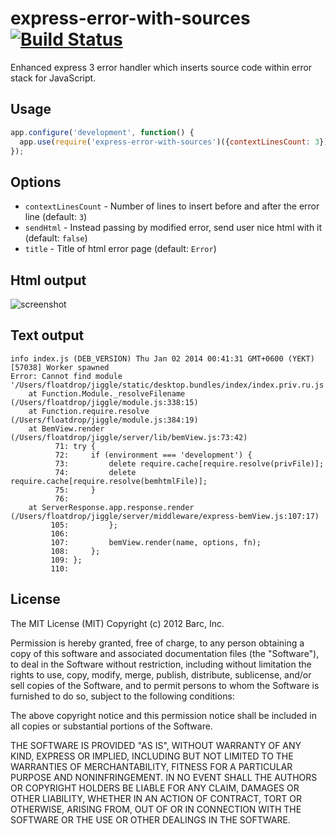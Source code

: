 # express-error-with-sources [![Build Status](https://travis-ci.org/floatdrop/express-error-with-sources.png?branch=master)](https://travis-ci.org/floatdrop/express-error-with-sources)

Enhanced express 3 error handler which inserts source code within error stack for
JavaScript.

## Usage

```javascript
app.configure('development', function() {
  app.use(require('express-error-with-sources')({contextLinesCount: 3}));
});
```

## Options

 * `contextLinesCount` - Number of lines to insert before and after the error line (default: `3`)
 * `sendHtml` - Instead passing by modified error, send user nice html with it (default: `false`)
 * `title` - Title of html error page (default: `Error`)

## Html output 

![screenshot](https://github.com/floatdrop/express-error-with-sources/raw/master/img/screenshot.png)

## Text output

```
info index.js (DEB_VERSION) Thu Jan 02 2014 00:41:31 GMT+0600 (YEKT) [57038] Worker spawned
Error: Cannot find module '/Users/floatdrop/jiggle/static/desktop.bundles/index/index.priv.ru.js'
    at Function.Module._resolveFilename (/Users/floatdrop/jiggle/module.js:338:15)
    at Function.require.resolve (/Users/floatdrop/jiggle/module.js:384:19)
    at BemView.render (/Users/floatdrop/jiggle/server/lib/bemView.js:73:42)
          71: try {
          72:     if (environment === 'development') {
          73:         delete require.cache[require.resolve(privFile)];
          74:         delete require.cache[require.resolve(bemhtmlFile)];
          75:     }
          76:
    at ServerResponse.app.response.render (/Users/floatdrop/jiggle/server/middleware/express-bemView.js:107:17)
         105:         };
         106:
         107:         bemView.render(name, options, fn);
         108:     };
         109: };
         110:
```

## License

The MIT License (MIT) Copyright (c) 2012 Barc, Inc.

Permission is hereby granted, free of charge, to any person obtaining a copy of this software and associated documentation files (the "Software"), to deal in the Software without restriction, including without limitation the rights to use, copy, modify, merge, publish, distribute, sublicense, and/or sell copies of the Software, and to permit persons to whom the Software is furnished to do so, subject to the following conditions:

The above copyright notice and this permission notice shall be included in all copies or substantial portions of the Software.

THE SOFTWARE IS PROVIDED "AS IS", WITHOUT WARRANTY OF ANY KIND, EXPRESS OR IMPLIED, INCLUDING BUT NOT LIMITED TO THE WARRANTIES OF MERCHANTABILITY, FITNESS FOR A PARTICULAR PURPOSE AND NONINFRINGEMENT. IN NO EVENT SHALL THE AUTHORS OR COPYRIGHT HOLDERS BE LIABLE FOR ANY CLAIM, DAMAGES OR OTHER LIABILITY, WHETHER IN AN ACTION OF CONTRACT, TORT OR OTHERWISE, ARISING FROM, OUT OF OR IN CONNECTION WITH THE SOFTWARE OR THE USE OR OTHER DEALINGS IN THE SOFTWARE.


